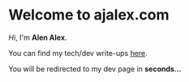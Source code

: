 
<script type="text/javascript">

    var timeOut = 5
    setTimeout(function() {
        document.getElementById("timer").innerHTML = timeOut;
        timeOut--;
        }
        ,5000);
    window.location = "/dev";
</script>

# Welcome to **ajalex.com**

_Hi_, I'm **Alen Alex**.  


You can find my tech/dev write-ups [here](/dev).

You will be redirected to my dev page in <b id="timer"/> seconds...